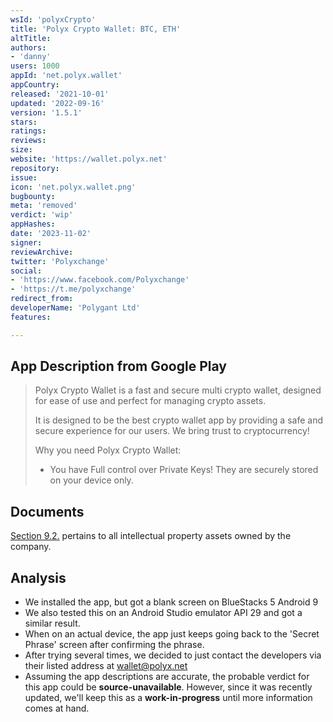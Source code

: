 ```yaml
---
wsId: 'polyxCrypto'
title: 'Polyx Crypto Wallet: BTC, ETH'
altTitle: 
authors:
- 'danny'
users: 1000
appId: 'net.polyx.wallet'
appCountry: 
released: '2021-10-01'
updated: '2022-09-16'
version: '1.5.1'
stars: 
ratings: 
reviews: 
size: 
website: 'https://wallet.polyx.net'
repository: 
issue: 
icon: 'net.polyx.wallet.png'
bugbounty: 
meta: 'removed'
verdict: 'wip'
appHashes: 
date: '2023-11-02'
signer: 
reviewArchive: 
twitter: 'Polyxchange'
social:
- 'https://www.facebook.com/Polyxchange'
- 'https://t.me/polyxchange'
redirect_from: 
developerName: 'Polygant Ltd'
features: 

---
```


## App Description from Google Play 

> Polyx Crypto Wallet is a fast and secure multi crypto wallet, designed for ease of use and perfect for managing crypto assets.
>
> It is designed to be the best crypto wallet app by providing a safe and secure experience for our users. We bring trust to cryptocurrency!
>
> Why you need Polyx Crypto Wallet:
> - You have Full control over Private Keys! They are securely stored on your device only. 

## Documents

[Section 9.2.](https://polyx.net/public/docs/EN_Polyx_Terms_site.pdf) pertains to all intellectual property assets owned by the company.

## Analysis 

- We installed the app, but got a blank screen on BlueStacks 5 Android 9
- We also tested this on an Android Studio emulator API 29 and got a similar result. 
- When on an actual device, the app just keeps going back to the 'Secret Phrase' screen after confirming the phrase. 
- After trying several times, we decided to just contact the developers via their listed address at wallet@polyx.net
- Assuming the app descriptions are accurate, the probable verdict for this app could be **source-unavailable**. However, since it was recently updated, we'll keep this as a **work-in-progress** until more information comes at hand.